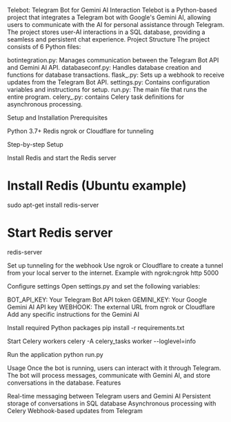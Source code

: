 Telebot: Telegram Bot for Gemini AI Interaction
Telebot is a Python-based project that integrates a Telegram bot with Google's Gemini AI, allowing users to communicate with the AI for personal assistance through Telegram. The project stores user-AI interactions in a SQL database, providing a seamless and persistent chat experience.
Project Structure
The project consists of 6 Python files:

botintegration.py: Manages communication between the Telegram Bot API and Gemini AI API.
databaseconf.py: Handles database creation and functions for database transactions.
flask_.py: Sets up a webhook to receive updates from the Telegram Bot API.
settings.py: Contains configuration variables and instructions for setup.
run.py: The main file that runs the entire program.
celery_.py:  contains Celery task definitions for asynchronous processing.

Setup and Installation
Prerequisites

Python 3.7+
Redis
ngrok or Cloudflare for tunneling

Step-by-step Setup

Install Redis and start the Redis server
# Install Redis (Ubuntu example)
sudo apt-get install redis-server

# Start Redis server
redis-server

Set up tunneling for the webhook
Use ngrok or Cloudflare to create a tunnel from your local server to the internet.
Example with ngrok:ngrok http 5000

Configure settings
Open settings.py and set the following variables:

BOT_API_KEY: Your Telegram Bot API token
GEMINI_KEY: Your Google Gemini AI API key
WEBHOOK: The external URL from ngrok or Cloudflare
Add any specific instructions for the Gemini AI


Install required Python packages
pip install -r requirements.txt

Start Celery workers
celery -A celery_tasks worker --loglevel=info

Run the application
python run.py


Usage
Once the bot is running, users can interact with it through Telegram. The bot will process messages, communicate with Gemini AI, and store conversations in the database.
Features

Real-time messaging between Telegram users and Gemini AI
Persistent storage of conversations in SQL database
Asynchronous processing with Celery
Webhook-based updates from Telegram
